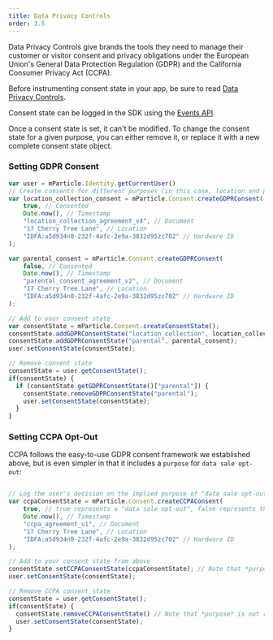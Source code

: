 ```yaml
---
title: Data Privacy Controls
order: 3.5
---
```


Data Privacy Controls give brands the tools they need to manage their customer or visitor consent and privacy obligations under the European Union's General Data Protection Regulation (GDPR) and the California Consumer Privacy Act (CCPA).

Before instrumenting consent state in your app, be sure to read [Data Privacy Controls](/guides/data-privacy-controls).

Consent state can be logged in the SDK using the [Events API](/server/json-reference/#consent_state).

Once a consent state is set, it can't be modified. To change the consent state for a given purpose, you can either remove it, or replace it with a new complete consent state object.
### Setting GDPR Consent

~~~javascript
var user = mParticle.Identity.getCurrentUser()
// Create consents for different purposes (in this case, location and parental consent purposes)
var location_collection_consent = mParticle.Consent.createGDPRConsent(
    true, // Consented
    Date.now(), // Timestamp
    "location_collection_agreement_v4", // Document
    "17 Cherry Tree Lane", // Location
    "IDFA:a5d934n0-232f-4afc-2e9a-3832d95zc702" // Hardware ID
);

var parental_consent = mParticle.Consent.createGDPRConsent(
    false, // Consented
    Date.now(), // Timestamp
    "parental_consent_agreement_v2", // Document
    "17 Cherry Tree Lane", // Location
    "IDFA:a5d934n0-232f-4afc-2e9a-3832d95zc702" // Hardware ID
);

// Add to your consent state
var consentState = mParticle.Consent.createConsentState();
consentState.addGDPRConsentState("location_collection", location_collection_consent);
consentState.addGDPRConsentState("parental", parental_consent);
user.setConsentState(consentState);

// Remove consent state
consentState = user.getConsentState();
if(consentState) {
  if (consentState.getGDPRConsentState()["parental"]) {
    consentState.removeGDPRConsentState("parental");
    user.setConsentState(consentState);
  }
}
~~~
### Setting CCPA Opt-Out

CCPA follows the easy-to-use GDPR consent framework we established above, but is even simpler in that it includes a `purpose` for `data sale opt-out`:

~~~javascript

// Log the user's decision on the implied purpose of "data sale opt-out" 
var ccpaConsentState = mParticle.Consent.createCCPAConsent(
    true, // true represents a "data sale opt-out", false represents the user declining a "data sale opt-out"
    Date.now(), // Timestamp
    "ccpa_agreement_v1", // Document
    "17 Cherry Tree Lane", // Location
    "IDFA:a5d934n0-232f-4afc-2e9a-3832d95zc702" // Hardware ID
);

// Add to your consent state from above
consentState.setCCPAConsentState(ccpaConsentState); // Note that *purpose* is not required here, unlike in GDPR above where it is required
user.setConsentState(consentState);

// Remove CCPA consent state
consentState = user.getConsentState();
if(consentState) {
  consentState.removeCCPAConsentState() // Note that *purpose* is not required here, unlike in GDPR above where it is required
  user.setConsentState(consentState);
}
~~~

